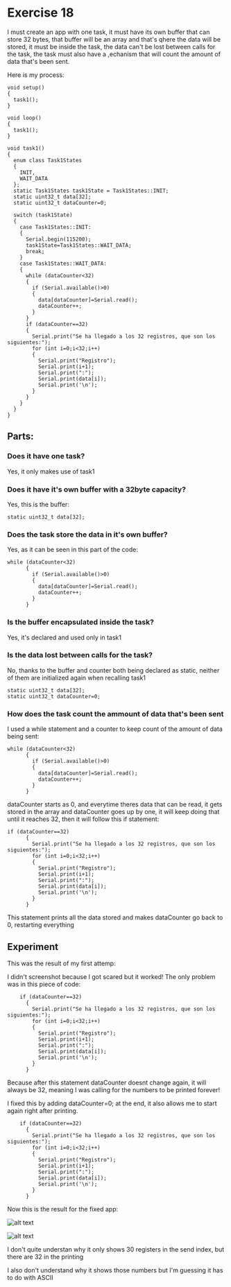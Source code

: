 # Exercise 18

I must create an app with one task, it must have its own buffer that can store 32 bytes, that buffer will be an array and that's qhere the data will be stored, it must be inside the task, the data can't be lost between calls for the task, the task must also have a ,echanism that will count the amount of data that's been sent.

Here is my process:

```
void setup() 
{
  task1();
}

void loop() 
{
  task1();
}

void task1()
{
  enum class Task1States
  {
    INIT,
    WAIT_DATA
  };
  static Task1States task1State = Task1States::INIT;
  static uint32_t data[32];
  static uint32_t dataCounter=0;

  switch (task1State)
  {
    case Task1States::INIT:
    {
      Serial.begin(115200);
      task1State=Task1States::WAIT_DATA;
      break;
    }
    case Task1States::WAIT_DATA:
    {
      while (dataCounter<32)
      {
        if (Serial.available()>0)
        {
          data[dataCounter]=Serial.read();
          dataCounter++;          
        }
      }
      if (dataCounter==32)
      {
        Serial.print("Se ha llegado a los 32 registros, que son los siguientes:");
        for (int i=0;i<32;i++)
        {
          Serial.print("Registro");
          Serial.print(i+1);
          Serial.print(":");
          Serial.print(data[i]);
          Serial.print('\n');
        }
      }
    }
  }
}
```

## Parts:

### Does it have one task? 
Yes, it only makes use of task1

### Does it have it's own buffer with a 32byte capacity? 
Yes, this is the buffer:
```
static uint32_t data[32];
```
### Does the task store the data in it's own buffer? 
Yes, as it can be seen in this part of the code:

```
while (dataCounter<32)
      {
        if (Serial.available()>0)
        {
          data[dataCounter]=Serial.read();
          dataCounter++;          
        }
      }
```

### Is the buffer encapsulated inside the task? 
Yes, it's declared and used only in task1

### Is the data lost between calls for the task? 
No, thanks to the buffer and counter both being declared as static, neither of them are initialized again when recalling task1
```
static uint32_t data[32];
static uint32_t dataCounter=0;
```
### How does the task count the ammount of data that's been sent 
I used a while statement and a counter to keep count of the amount of data being sent:
```
while (dataCounter<32)
      {
        if (Serial.available()>0)
        {
          data[dataCounter]=Serial.read();
          dataCounter++;          
        }
      }
```
dataCounter starts as 0, and everytime theres data that can be read, it gets stored in the array and dataCounter goes up by one, it will keep doing that until it reaches 32, then it will follow this if statement:
```
if (dataCounter==32)
      {
        Serial.print("Se ha llegado a los 32 registros, que son los siguientes:");
        for (int i=0;i<32;i++)
        {
          Serial.print("Registro");
          Serial.print(i+1);
          Serial.print(":");
          Serial.print(data[i]);
          Serial.print('\n');
        }
      }
```
This statement prints all the data stored and makes dataCounter go back to 0, restarting everything

## Experiment

This was the result of my first attemp:

I didn't screenshot because I got scared but it worked! The only problem was in this piece of code:

```
    if (dataCounter==32)
      {
        Serial.print("Se ha llegado a los 32 registros, que son los siguientes:");
        for (int i=0;i<32;i++)
        {
          Serial.print("Registro");
          Serial.print(i+1);
          Serial.print(":");
          Serial.print(data[i]);
          Serial.print('\n');
        }
      }
```
Because after this statement dataCounter doesnt change again, it will always be 32, meaning I was calling for the numbers to be printed forever!

I fixed this by adding dataCounter=0; at the end, it also allows me to start again right after printing.

```
    if (dataCounter==32)
      {
        Serial.print("Se ha llegado a los 32 registros, que son los siguientes:");
        for (int i=0;i<32;i++)
        {
          Serial.print("Registro");
          Serial.print(i+1);
          Serial.print(":");
          Serial.print(data[i]);
          Serial.print('\n');
        }
      }
```

Now this is the result for the fixed app:

![alt text](image.png)

![alt text](image-1.png)

I don't quite understan why it only shows 30 registers in the send index, but there are 32 in the printing

I also don't understand why it shows those numbers but I'm guessing it has to do with ASCII